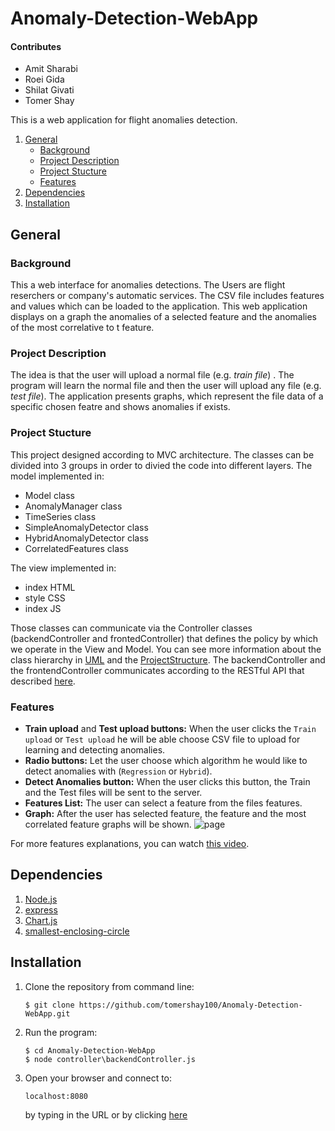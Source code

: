 # Anomaly-Detection-WebApp

#### Contributes
* Amit Sharabi
* Roei Gida
* Shilat Givati
* Tomer Shay

This is a web application for flight anomalies detection.

1. [General](#General)
    - [Background](#background)
    - [Project Description](https://github.com/tomershay100/Anomaly-Detection-WebApp/blob/main/README.md#project-description)
    - [Project Stucture](https://github.com/tomershay100/Anomaly-Detection-WebApp/blob/main/README.md#project-stucture)
    - [Features](https://github.com/tomershay100/Anomaly-Detection-WebApp/blob/main/README.md#features)
2. [Dependencies](#dependencies)  
3. [Installation](#installation)

## General
### Background
This a web interface for anomalies detections. The Users are flight reserchers or company's automatic services.
The CSV file includes features and values which can be loaded to the application.
This web application displays on a graph the anomalies of a selected feature and the anomalies of the most correlative to t feature.

### Project Description
The idea is that the user will upload a normal file (e.g. _train file_) . The program will learn the normal file and then the user will upload any file (e.g. _test file_). The application presents graphs, which represent the file data of a specific chosen featre and shows anomalies if exists.

### Project Stucture
This project designed according to MVC architecture. The classes can be divided into 3 groups in order to divied the code into different layers.
The model implemented in:
* Model class
* AnomalyManager class
* TimeSeries class
* SimpleAnomalyDetector class
* HybridAnomalyDetector class
* CorrelatedFeatures class

The view implemented in:
* index HTML
* style CSS
* index JS


Those classes can communicate via the Controller classes (backendController and frontedController) that defines the policy by which we operate in the View and Model.
You can see more information about the class hierarchy in [UML](https://github.com/tomershay100/Anomaly-Detection-WebApp/blob/main/WebApp%20UML.pdf) and the [ProjectStructure](https://github.com/tomershay100/Anomaly-Detection-WebApp/blob/main/ProjectStructure.md). The backendController and the frontendController communicates according to the RESTful API that described [here](https://github.com/tomershay100/Anomaly-Detection-WebApp/blob/main/API.md). 

### Features
* **Train upload** and **Test upload buttons:** When the user clicks the ```Train upload``` or ```Test upload``` he will be able choose CSV file to upload for learning and detecting anomalies.
* **Radio buttons:** Let the user choose which algorithm he would like to detect anomalies with (```Regression``` or ```Hybrid```).
* **Detect Anomalies button:** When the user clicks this button, the Train and the Test files will be sent to the server.
* **Features List:** The user can select a feature from the files features.
* **Graph:** After the user has selected feature, the feature and the most correlated feature graphs will be shown.
![page](https://user-images.githubusercontent.com/64741182/119961287-8d411700-bfae-11eb-84b2-4af5f405adea.png)

For more features explanations, you can watch [this video](https://youtu.be/A17zRwg9bI0).


## Dependencies
1. [Node.js](https://nodejs.org/en/)
2. [express](https://expressjs.com/)
3. [Chart.js](https://www.chartjs.org/docs/latest/getting-started/installation.html)
4. [smallest-enclosing-circle](https://www.npmjs.com/package/smallest-enclosing-circle)

## Installation 
1. Clone the repository from command line:  
    ```
    $ git clone https://github.com/tomershay100/Anomaly-Detection-WebApp.git
    ```
2. Run the program: 
     ```
    $ cd Anomaly-Detection-WebApp
    $ node controller\backendController.js
    ```
3. Open your browser and connect to:
    ```
    localhost:8080
    ```
   by typing in the URL or by clicking [here](http://localhost:8080/)
